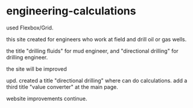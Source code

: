 # engineering-calculations
used Flexbox/Grid.

this site created for engineers who work at field and drill oil or gas wells. 

the title "drilling fluids" for mud engineer, and "directional drilling" for drilling engineer. 

the site will be improved

upd. created a title "directional drilling" where can do calculations. add a third title "value converter" at the main page.

website improvements continue.

